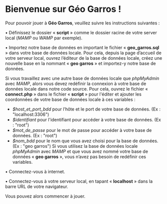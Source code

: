 # Bienvenue sur Géo Garros !
Pour pouvoir jouer à **Géo Garros**, veuillez suivre les instructions suivantes :

• Définissez le dossier « **script** » comme le dossier racine de votre server local (*MAMP* ou *WAMP* par exemple).

• Importez notre base de données en important le fichier « **geo_garros.sql** » dans votre base de données locale. Pour cela, depuis la page d’accueil de votre serveur local, ouvrez l’éditeur de la base de données locale, créez une nouvelle base en la nommant « **geo garros** » et importez-y notre base de données.

Si vous travaillez avec une autre base de données locale que *phpMyAdmin* avec *MAMP*, alors vous devez redéfinir la connexion à votre base de données locale dans notre code source. Pour cela, ouvrez le fichier « **connect.php** » dans le fichier « **script** » pour l'éditer et ajouter les coordonnées de votre base de données locale à ces variables :
- *$host_et_port_bdd* pour l’hôte et le port de votre base de données. (Ex : "localhost:3306")
- *$identifiant* pour l'identifiant pour accéder à votre base de données. (Ex : "root")
- *$mot_de_passe* pour le mot de passe pour accéder à votre base de données. (Ex : "root")
- *$nom_bdd* pour le nom que vous avez choisi pour la base de données. (Ex : "geo garros")
Si vous utilisez la base de données locale *phpMyAdmin* avec *MAMP* et que vous avez nommé votre base de données « **geo garros** », vous n’avez pas besoin de redéfinir ces variables.

• Connectez-vous à internet.

• Connectez-vous à votre serveur local, en tapant « **localhost** » dans la barre URL de votre navigateur.

Vous pouvez alors commencer à jouer.